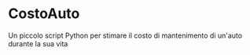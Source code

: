 # CostoAuto
Un piccolo script Python per stimare il costo di mantenimento di un'auto durante la sua vita
